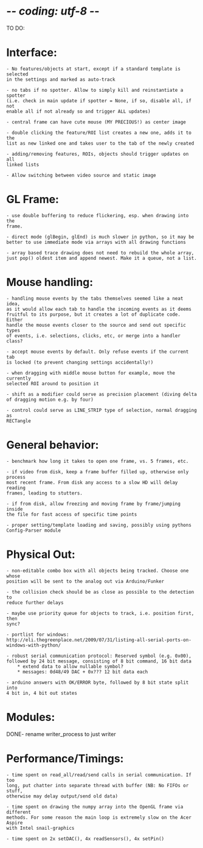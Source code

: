 # -*- coding: utf-8 -*-

TO DO:

Interface:
==========
    - No features/objects at start, except if a standard template is selected
    in the settings and marked as auto-track

    - no tabs if no spotter. Allow to simply kill and reinstantiate a spotter
    (i.e. check in main update if spotter = None, if so, disable all, if not
    enable all if not already so and trigger ALL updates)

    - central frame can have cute mouse (MY PRECIOUS!) as center image

    - double clicking the feature/ROI list creates a new one, adds it to the
    list as new linked one and takes user to the tab of the newly created

    - adding/removing features, ROIs, objects should trigger updates on all
    linked lists

    - Allow switching between video source and static image

GL Frame:
=========
    - use double buffering to reduce flickering, esp. when drawing into the 
    frame.

    - direct mode (glBegin, glEnd) is much slower in python, so it may be
    better to use immediate mode via arrays with all drawing functions

    - array based trace drawing does not need to rebuild the whole array,
    just pop() oldest item and append newest. Make it a queue, not a list.

Mouse handling:
===============
    - handling mouse events by the tabs themselves seemed like a neat idea,
    as it would allow each tab to handle the incoming events as it deems
    fruitful to its purpose, but it creates a lot of duplicate code. Either
    handle the mouse events closer to the source and send out specific types
    of events, i.e. selections, clicks, etc, or merge into a handler class?

    - accept mouse events by default. Only refuse events if the current tab
    is locked (to prevent changing settings accidentally!)

    - when dragging with middle mouse button for example, move the currently
    selected ROI around to position it

    - shift as a modifier could serve as precision placement (diving delta
    of dragging motion e.g. by four)

    - control could serve as LINE_STRIP type of selection, normal dragging as
    RECTangle

General behavior:
=================

    - benchmark how long it takes to open one frame, vs. 5 frames, etc.

    - if video from disk, keep a frame buffer filled up, otherwise only process
    most recent frame. From disk any access to a slow HD will delay reading
    frames, leading to stutters.

    - if from disk, allow freezing and moving frame by frame/jumping inside
    the file for fast access of specific time points

    - proper setting/template loading and saving, possibly using pythons
    Config-Parser module

Physical Out:
============

    - non-editable combo box with all objects being tracked. Choose one whose
    position will be sent to the analog out via Arduino/Funker

    - the collision check should be as close as possible to the detection to
    reduce further delays

    - maybe use priority queue for objects to track, i.e. position first, then
    sync?

    - portlist for windows: 
    http://eli.thegreenplace.net/2009/07/31/listing-all-serial-ports-on-windows-with-python/

    - robust serial communication protocol: Reserved symbol (e.g. 0x00),
    followed by 24 bit message, consisting of 8 bit command, 16 bit data
        * extend data to allow nullable symbol?
        * messages: 0d48/49 DAC + 0x??? 12 bit data each

    - arduino answers with OK/ERROR byte, followed by 8 bit state split into
    4 bit in, 4 bit out states

Modules:
========

DONE- rename writer_process to just writer

Performance/Timings:
====================

    - time spent on read_all/read/send calls in serial communication. If too
    long, put chatter into separate thread with buffer (NB: No FIFOs or stuff,
    otherwise may delay output/send old data)

    - time spent on drawing the numpy array into the OpenGL frame via different
    methods. For some reason the main loop is extremely slow on the Acer Aspire
    with Intel snail-graphics

    - time spent on 2x setDAC(), 4x readSensors(), 4x setPin()